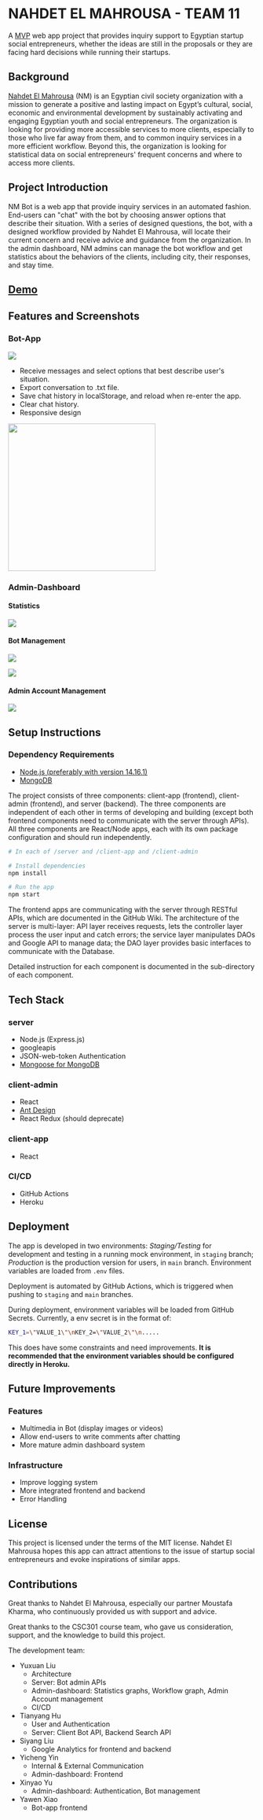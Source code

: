 # NAHDET EL MAHROUSA - TEAM 11

A [MVP](https://en.wikipedia.org/wiki/Minimum_viable_product) web app project that provides inquiry support to Egyptian startup social entrepreneurs, whether the ideas are still in the proposals or they are facing hard decisions while running their startups.

## Background

[Nahdet El Mahrousa](https://www.nahdetelmahrousa.org/) (NM) is an Egyptian civil society organization with a mission to generate a positive and lasting impact on Egypt’s cultural, social, economic and environmental development by sustainably activating and engaging Egyptian youth and social entrepreneurs. The organization is looking for providing more accessible services to more clients, especially to those who live far away from them, and to common inquiry services in a more efficient workflow. Beyond this, the organization is looking for statistical data on social entrepreneurs' frequent concerns and where to access more clients.

## Project Introduction

NM Bot is a web app that provide inquiry services in an automated fashion. End-users can "chat" with the bot by choosing answer options that describe their situation. With a series of designed questions, the bot, with a designed workflow provided by Nahdet El Mahrousa, will locate their current concern and receive advice and guidance from the organization. In the admin dashboard, NM admins can manage the bot workflow and get statistics about the behaviors of the clients, including city, their responses, and stay time.

## [Demo](http://nm-bot-prod.herokuapp.com/)

## Features and Screenshots

### Bot-App

[<img src="docs/images/app-desktop.png"/>](docs/images/app-desktop.png)

- Receive messages and select options that best describe user's situation.
- Export conversation to .txt file.
- Save chat history in localStorage, and reload when re-enter the app.
- Clear chat history.
- Responsive design

[<img src="docs/images/app-mobile.png" height="300px"/>](docs/images/app-mobile.png)

### Admin-Dashboard

#### Statistics

[<img src="docs/images/admin-stat.jpeg"/>](docs/images/admin-stat.jpeg)

#### Bot Management

[<img src="docs/images/admin-bot-workflow.png"/>](docs/images/admin-bot-workflow.png)

[<img src="docs/images/admin-bot-mng.png"/>](docs/images/admin-bot-mng.png)

#### Admin Account Management

[<img src="docs/images/admin-user.png"/>](docs/images/admin-user.png)

## Setup Instructions

### Dependency Requirements

- [Node.js (preferably with version 14.16.1)](https://nodejs.org/en/)
- [MongoDB](https://www.mongodb.com/)

The project consists of three components: client-app (frontend), client-admin (frontend), and server (backend). The three components are independent of each other in terms of developing and building (except both frontend components need to communicate with the server through APIs). All three components are React/Node apps, each with its own package configuration and should run independently.

```sh
# In each of /server and /client-app and /client-admin

# Install dependencies
npm install

# Run the app
npm start
```

The frontend apps are communicating with the server through RESTful APIs, which are documented in the GitHub Wiki. The architecture of the server is multi-layer: API layer receives requests, lets the controller layer process the user input and catch errors; the service layer manipulates DAOs and Google API to manage data; the DAO layer provides basic interfaces to communicate with the Database.

Detailed instruction for each component is documented in the sub-directory of each component.

## Tech Stack

### server

- Node.js (Express.js)
- googleapis
- JSON-web-token Authentication
- [Mongoose for MongoDB](https://mongoosejs.com/)

### client-admin

- React
- [Ant Design](https://ant.design/)
- React Redux (should deprecate)

### client-app

- React

### CI/CD

- GitHub Actions
- Heroku

## Deployment

The app is developed in two environments: *Staging/Testing* for development and testing in a running mock environment, in `staging` branch; *Production* is the production version for users, in `main` branch. Environment variables are loaded from `.env` files.

Deployment is automated by GitHub Actions, which is triggered when pushing to `staging` and `main` branches.

During deployment, environment variables will be loaded from GitHub Secrets. Currently, a env secret is in the format of:

```sh
KEY_1=\"VALUE_1\"\nKEY_2=\"VALUE_2\"\n.....
```

This does have some constraints and need improvements. **It is recommended that the environment variables should be configured directly in Heroku.**

## Future Improvements

### Features

- Multimedia in Bot (display images or videos)
- Allow end-users to write comments after chatting
- More mature admin dashboard system

### Infrastructure

- Improve logging system
- More integrated frontend and backend
- Error Handling

## License

This project is licensed under the terms of the MIT license. Nahdet El Mahrousa hopes this app can attract attentions to the issue of startup social entrepreneurs and evoke inspirations of similar apps.

## Contributions

Great thanks to Nahdet El Mahrousa, especially our partner Moustafa Kharma, who continuously provided us with support and advice.

Great thanks to the CSC301 course team, who gave us consideration, support, and the knowledge to build this project.

The development team:

- Yuxuan Liu
  - Architecture
  - Server: Bot admin APIs
  - Admin-dashboard: Statistics graphs, Workflow graph, Admin Account management
  - CI/CD
- Tianyang Hu
  - User and Authentication
  - Server: Client Bot API, Backend Search API
- Siyang Liu
  - Google Analytics for frontend and backend
- Yicheng Yin
  - Internal & External Communication
  - Admin-dashboard: Frontend
- Xinyao Yu
  - Admin-dashboard: Authentication, Bot management
- Yawen Xiao
  - Bot-app frontend
